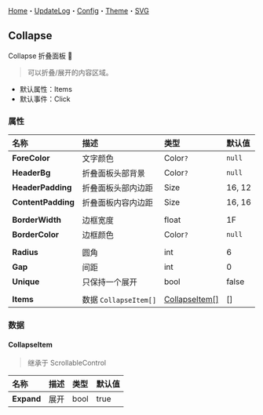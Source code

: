 ﻿[Home](../Home.md)・[UpdateLog](../UpdateLog.md)・[Config](../Config.md)・[Theme](../Theme.md)・[SVG](../SVG.md)

## Collapse

Collapse 折叠面板 👚

> 可以折叠/展开的内容区域。

- 默认属性：Items
- 默认事件：Click

### 属性

名称 | 描述 | 类型 | 默认值 |
:--|:--|:--|:--|
**ForeColor** | 文字颜色 | Color`?` | `null` |
**HeaderBg** | 折叠面板头部背景 | Color`?` | `null` |
**HeaderPadding** | 折叠面板头部内边距 | Size | 16, 12 |
**ContentPadding** | 折叠面板内容内边距 | Size | 16, 16 |
||||
**BorderWidth** | 边框宽度 | float | 1F |
**BorderColor** | 边框颜色 | Color`?` | `null` |
||||
**Radius** | 圆角 | int |6 |
**Gap** | 间距 | int | 0 |
**Unique** | 只保持一个展开 | bool | false |
||||
**Items** | 数据 `CollapseItem[]` | [CollapseItem[]](#collapseitem) | [] |


### 数据

#### CollapseItem

> 继承于 ScrollableControl

名称 | 描述 | 类型 | 默认值 |
:--|:--|:--|:--|
**Expand** | 展开 | bool | true |
